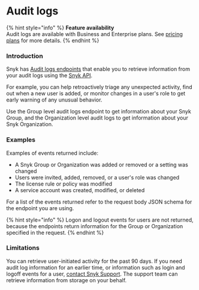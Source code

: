 # Audit logs

{% hint style="info" %}
**Feature availability**\
Audit logs are available with Business and Enterprise plans. See [pricing plans](https://snyk.io/plans/) for more details.
{% endhint %}

### Introduction

Snyk has [Audit logs endpoints](https://snyk.docs.apiary.io/#reference/audit-logs) that enable you to retrieve information from your audit logs using the [Snyk API](../../snyk-api/).

For example, you can help retroactively triage any unexpected activity, find out when a new user is added, or monitor changes in a user's role to get early warning of any unusual behavior.

Use the Group level audit logs endpoint to get information about your Snyk Group, and the Organization level audit logs to get information about your Snyk Organization.

### Examples

Examples of events returned include:

* A Snyk Group or Organization was added or removed or a setting was changed
* Users were invited, added, removed, or a user's role was changed
* The license rule or policy was modified
* A service account was created, modified, or deleted

For a list of the events returned refer to the request body JSON schema for the endpoint you are using.

{% hint style="info" %}
Logon and logout events for users are not returned, because the endpoints return information for the Group or Organization specified in the request.
{% endhint %}

### Limitations

You can retrieve user-initiated activity for the past 90 days. If you need audit log information for an earlier time, or information such as login and logoff events for a user, [contact Snyk Support](https://support.snyk.io/hc/en-us/requests/new). The support team can retrieve information from storage on your behalf.
